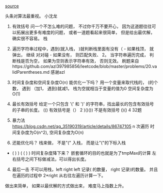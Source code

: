 [source](https://juejin.im/post/5ddfa3def265da05ef59fe6e)

头条对算法最重视。   小沈龙

1. 有效括号
  问一个不怎么难的问题， 不过你千万不要开心， 因为这道题往往可以拓展出更多有难度的问题， 或者一道题看起来很简单， 但是给出最优解， 确实很不容易。 
  栈
  1. 遍历字符串过程中，遇到(就入栈， )就判断栈里面有没有（
    - 如果栈顶， 就弹出， 继续 对对碰
    - 如果没有， 则匹配失败、
  2。 当字符串遍历完成， 判断栈是否为空， 如果为空则表示字符串有效， 否则无效。 
  刷题来自https://github.com/azl397985856/leetcode/blob/master/problems/20.validParentheses.md 感谢azl  

2. 时间复杂度和空间复杂度O(n) 能优化一下吗？
  用一个变量来取代栈的， (的个数， 遇到 （加1， 遇到)就减1， 栈为空就相当于变量的值为0
  空间复杂度为O(1)

3. 最长有效括号
  给定一个只包含 '(' 和 ')' 的字符串，找出最长的包含有效括号的子串的长度。
  (()   有效括号是（）  2
  )()())   不是有效括号
  ()()  4   32题
  1. 暴力法   
  https://blog.csdn.net/qq_35190319/article/details/86747105
  n 次遍历  时间复杂度为O(n^2), 空间复杂度为O(n)
  2. 还能优化吗？ 
  栈来做， 不是"(" 入栈， 而是让"("的下标入栈
  - ( ) ) ( ( ) )
  时间复杂度降下来？ 嵌套循环的目的也就是为了tmpMax的计算  左右括号之间下标做减法，可以得出长度。
   
  

4. 最后一击
不可以用栈，left right 
left 记录( 的数量， right 记录)的数量。 并且在遍历的过程中
2*right
从右往左遍历计算一下。 

做出来简单， 如果以最优解的方式做出来， 难度马上指数上升。 